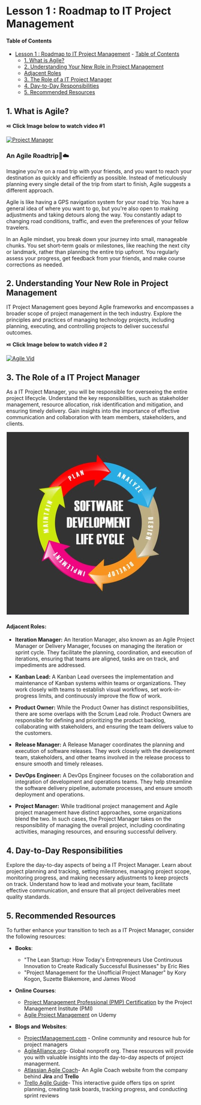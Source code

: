 # Lesson 1 : Roadmap to IT Project Management


#### Table of Contents
- [Lesson 1 : Roadmap to IT Project Management](#lesson-1--roadmap-to-technical-project-management)
      - [Table of Contents](#table-of-contents)
  - [1. What is Agile?](#1-what-is-agile)
  - [2. Understanding Your New Role in Project Management](#2-understanding-your-new-role-in-project-management)
  - [Adjacent Roles](#adjacent-roles)
  - [3. The Role of a IT Project Manager](#3-the-role-of-a-it-project-manager)
  - [4. Day-to-Day Responsibilities](#4-day-to-day-responsibilities)
  - [5. Recommended Resources](#5-recommended-resources)

## 1. What is Agile?

:play_or_pause_button: **Click Image below to watch video #1**

[![Project Manager](http://img.youtube.com/vi/8eVXTyIZ1Hs/0.jpg)](https://www.youtube.com/watch?v=8eVXTyIZ1Hs "What is Agile Methodology?")


### **An Agile Roadtrip**:car::cloud:
Imagine you're on a road trip with your friends, and you want to reach your destination as quickly and efficiently as possible. Instead of meticulously planning every single detail of the trip from start to finish, Agile suggests a different approach.

Agile is like having a GPS navigation system for your road trip. You have a general idea of where you want to go, but you're also open to making adjustments and taking detours along the way. You constantly adapt to changing road conditions, traffic, and even the preferences of your fellow travelers.

In an Agile mindset, you break down your journey into small, manageable chunks. You set short-term goals or milestones, like reaching the next city or landmark, rather than planning the entire trip upfront. You regularly assess your progress, get feedback from your friends, and make course corrections as needed.


## 2. Understanding Your New Role in Project Management



IT Project Management goes beyond Agile frameworks and encompasses a broader scope of project management in the tech industry. Explore the principles and practices of managing technology projects, including planning, executing, and controlling projects to deliver successful outcomes.

:play_or_pause_button: **Click Image below to watch video # 2**

[![Agile Vid](http://img.youtube.com/vi/5_PuobVHeLg/0.jpg)](https://www.youtube.com/watch?v=5_PuobVHeLg "What is Agile Methodology?")


## 3. The Role of a IT Project Manager

As a IT Project Manager, you will be responsible for overseeing the entire project lifecycle. Understand the key responsibilities, such as stakeholder management, resource allocation, risk identification and mitigation, and ensuring timely delivery. Gain insights into the importance of effective communication and collaboration with team members, stakeholders, and clients.

![SDLC](sdlc.jpg)

#### Adjacent Roles:
- **Iteration Manager:** An Iteration Manager, also known as an Agile Project Manager or Delivery Manager, focuses on managing the iteration or sprint cycle. They facilitate the planning, coordination, and execution of iterations, ensuring that teams are aligned, tasks are on track, and impediments are addressed.

- **Kanban Lead:** A Kanban Lead oversees the implementation and maintenance of Kanban systems within teams or organizations. They work closely with teams to establish visual workflows, set work-in-progress limits, and continuously improve the flow of work.

- **Product Owner:** While the Product Owner has distinct responsibilities, there are some overlaps with the Scrum Lead role. Product Owners are responsible for defining and prioritizing the product backlog, collaborating with stakeholders, and ensuring the team delivers value to the customers.

- **Release Manager:** A Release Manager coordinates the planning and execution of software releases. They work closely with the development team, stakeholders, and other teams involved in the release process to ensure smooth and timely releases.

- **DevOps Engineer:** A DevOps Engineer focuses on the collaboration and integration of development and operations teams. They help streamline the software delivery pipeline, automate processes, and ensure smooth deployment and operations.

- **Project Manager:** While traditional project management and Agile project management have distinct approaches, some organizations blend the two. In such cases, the Project Manager takes on the responsibility of managing the overall project, including coordinating activities, managing resources, and ensuring successful delivery.
 </ul>

## 4. Day-to-Day Responsibilities

Explore the day-to-day aspects of being a IT Project Manager. Learn about project planning and tracking, setting milestones, managing project scope, monitoring progress, and making necessary adjustments to keep projects on track. Understand how to lead and motivate your team, facilitate effective communication, and ensure that all project deliverables meet quality standards.

## 5. Recommended Resources

To further enhance your transition to tech as a IT Project Manager, consider the following resources:

- **Books**:
  - "The Lean Startup: How Today's Entrepreneurs Use Continuous Innovation to Create Radically Successful Businesses" by Eric Ries
  - "Project Management for the Unofficial Project Manager" by Kory Kogon, Suzette Blakemore, and James Wood

- **Online Courses**:
  - [Project Management Professional (PMP) Certification](https://www.pmi.org/certifications/project-management-pmp) by the Project Management Institute (PMI)
  - [Agile Project Management](https://www.udemy.com/topic/agile/) on Udemy

- **Blogs and Websites**:
  - [ProjectManagement.com](https://www.projectmanagement.com/) - Online community and resource hub for project managers
  - [AgileAlliance.org](https://www.agilealliance.org/resources)- Global nonprofit org. These resources will provide you with valuable insights into the day-to-day aspects of project managerment. 
  - [Atlassian Agile Coach](https://www.atlassian.com/agile)- An Agile Coach website from the company behind **Jira** and **Trello**
  - [Trello Agile Guide](https://blog.trello.com/beginners-guide-scrum-and-agile-project-management)- This interactive guide offers tips on sprint planning, creating task boards, tracking progress, and conducting sprint reviews
